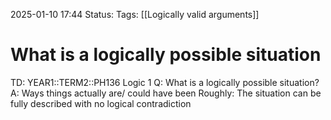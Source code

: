 2025-01-10 17:44
Status: 
Tags: [[Logically valid arguments]]
# What is a logically possible situation

TD: YEAR1::TERM2::PH136 Logic 1
Q: What is a logically possible situation?
A: Ways things actually are/ could have been
Roughly: The situation can be fully described with no logical contradiction
<!--ID: 1736531142431-->

